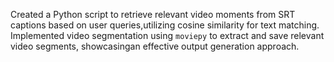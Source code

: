 Created a Python script to retrieve relevant video moments from SRT captions based on user queries,utilizing cosine similarity for text matching.
Implemented video segmentation using `moviepy` to extract and save relevant video segments, showcasingan effective output generation approach.
